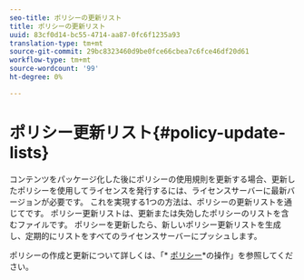 ```yaml
---
seo-title: ポリシーの更新リスト
title: ポリシーの更新リスト
uuid: 83cf0d14-bc55-4714-aa87-0fc6f1235a93
translation-type: tm+mt
source-git-commit: 29bc8323460d9be0fce66cbea7c6fce46df20d61
workflow-type: tm+mt
source-wordcount: '99'
ht-degree: 0%

---
```



# ポリシー更新リスト{#policy-update-lists}

コンテンツをパッケージ化した後にポリシーの使用規則を更新する場合、更新したポリシーを使用してライセンスを発行するには、ライセンスサーバーに最新バージョンが必要です。 これを実現する1つの方法は、ポリシーの更新リストを通じてです。 ポリシー更新リストは、更新または失効したポリシーのリストを含むファイルです。 ポリシーを更新したら、新しいポリシー更新リストを生成し、定期的にリストをすべてのライセンスサーバーにプッシュします。

ポリシーの作成と更新について詳しくは、「* [ポリシー](../../aaxs-protecting-content/content-working-with-policies/content-working-with-policies-overview.md)*の操作」を参照してください。
